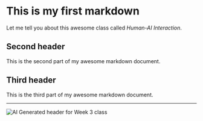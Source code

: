 # This is my first markdown

Let me tell you about this awesome class called *Human-AI Interaction*.

## Second header

This is the second part of my awesome markdown document.

## Third header

This is the third part of my awesome markdown document.

---
![AI Generated header for Week 3 class](https://camphouse.me/assets/img/HAI5014-Week-3-header.jpg)

